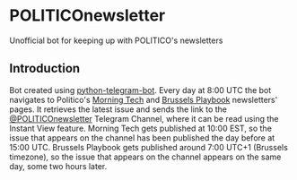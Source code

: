 # POLITICOnewsletter
Unofficial bot for keeping up with POLITICO's newsletters

## Introduction

Bot created using [python-telegram-bot](https://github.com/python-telegram-bot/python-telegram-bot).
Every day at 8:00 UTC the bot navigates to Politico's [Morning Tech](https://www.politico.com/morningtech/) and [Brussels Playbook](https://www.politico.eu/newsletter/brussels-playbook/) newsletters' pages. It retrieves the latest issue and sends the link to the [@POLITICOnewsletter](https://t.me/POLITICOnewsletter) Telegram Channel, where it can be read using the Instant View feature. 
Morning Tech gets published at 10:00 EST, so the issue that appears on the channel has been published the day before at 15:00 UTC.
Brussels Playbook gets published around 7:00 UTC+1 (Brussels timezone), so the issue that appears on the channel appears on the same day, some two hours later.
